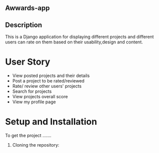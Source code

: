 ## Awwards-app

## Description  
This is a Django application for displaying different projects and different users can rate on them based on their usability,design and content.

# User Story  
  
* View posted projects and their details
* Post a project to be rated/reviewed
* Rate/ review other users' projects
* Search for projects   
* View projects overall score
* View my profile page
  
# Setup and Installation  
To get the project .......  
  
1. Cloning the repository:  
 